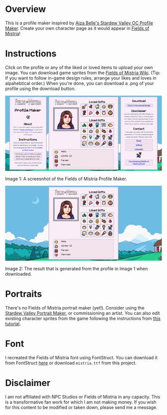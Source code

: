 # Overview

This is a profile maker inspired by [Aiza Belle's Stardew Valley OC Profile Maker](https://www.lifeaftergrind.com/2023/08/stardew-valley-oc-profile-maker.html). Create your own character page as it would appear in [Fields of Mistria](https://www.fieldsofmistria.com/)!

# Instructions

Click on the profile or any of the liked or loved items to upload your own image. You can download game sprites from the [Fields of Mistria Wiki](https://fieldsofmistria.wiki.gg/wiki/Fields_of_Mistria_Wiki). (Tip: If you want to follow in-game design rules, arrange your likes and loves in alpahebtical order.) When you're done, you can download a .png of your profile using the download button.

!["Site Screenshot"](https://github.com/nela-jankechova/mistria/blob/main/mistria/src/assets/example_site.png)

Image 1: A screesnhot of the Fields of Mistria Profile Maker.

!["Example Profile"](https://github.com/nela-jankechova/mistria/blob/main/mistria/src/assets/example_profile.png)

Image 2: The result that is generated from the profile in Image 1 when downloaded.

# Portraits
There's no Fields of Mistria portrait maker (yet!). Consider using the [Stardew Valley Portrait Maker](https://jazzybee.itch.io/sdvcharactercreator), or commissioning an artist. You can also edit existing character sprites from the game following the instructions from [this tutorial](https://steamcommunity.com/sharedfiles/filedetails/?id=3305826941).

# Font

I recreated the Fields of Mistria font using FontStruct. You can download it from FontStruct [here](https://fontstruct.com/fontstructions/show/2611132/fields-of-mistria) or download `mistria.ttf` from this project.

# Disclaimer

I am not affiliated with NPC Studios or Fields of Mistria in any capacity. This is a transformative fan work for which I am not making money. If you wish for this content to be modified or taken down, please send me a message.
